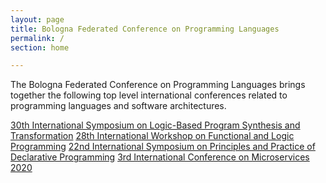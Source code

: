 ```yaml
---
layout: page
title: Bologna Federated Conference on Programming Languages
permalink: /
section: home

---
```


The Bologna Federated Conference on Programming Languages brings together the following top level international
conferences related to programming languages and software architectures.

<div class="list-group list-group-flush">
  <a href="https://nms.kcl.ac.uk/maribel.fernandez/LOPSTR2020/" target="_blank" class="rounded list-group-item list-group-item-action list-group-item-primary">30th International Symposium on Logic-Based Program Synthesis and Transformation</a>
  <a href="http://www.cse.chalmers.se/~abela/ppdp20/" target="_blank" class="rounded list-group-item list-group-item-action list-group-item-primary">28th International Workshop on Functional and Logic Programming</a>
  <a href="http://www.cse.chalmers.se/~abela/ppdp20/" target="_blank" class="rounded list-group-item list-group-item-action list-group-item-primary">22nd International Symposium on Principles and Practice of Declarative Programming</a>
  <a href="https://www.conf-micro.services/2020/" target="_blank" class="rounded list-group-item list-group-item-action list-group-item-primary" tabindex="-1" aria-disabled="true">3rd International Conference on Microservices 2020</a>
</div>